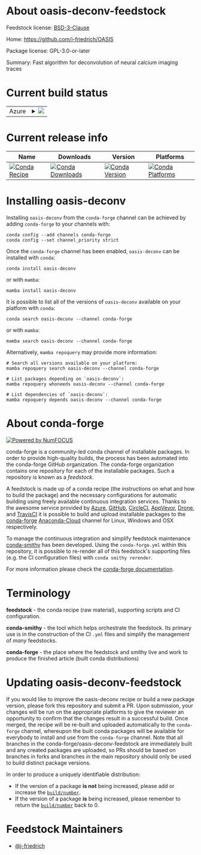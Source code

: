 About oasis-deconv-feedstock
============================

Feedstock license: [BSD-3-Clause](https://github.com/conda-forge/oasis-deconv-feedstock/blob/main/LICENSE.txt)

Home: https://github.com/j-friedrich/OASIS

Package license: GPL-3.0-or-later

Summary: Fast algorithm for deconvolution of neural calcium imaging traces

Current build status
====================


<table>
    
  <tr>
    <td>Azure</td>
    <td>
      <details>
        <summary>
          <a href="https://dev.azure.com/conda-forge/feedstock-builds/_build/latest?definitionId=18901&branchName=main">
            <img src="https://dev.azure.com/conda-forge/feedstock-builds/_apis/build/status/oasis-deconv-feedstock?branchName=main">
          </a>
        </summary>
        <table>
          <thead><tr><th>Variant</th><th>Status</th></tr></thead>
          <tbody><tr>
              <td>linux_64_numpy1.20python3.8.____cpython</td>
              <td>
                <a href="https://dev.azure.com/conda-forge/feedstock-builds/_build/latest?definitionId=18901&branchName=main">
                  <img src="https://dev.azure.com/conda-forge/feedstock-builds/_apis/build/status/oasis-deconv-feedstock?branchName=main&jobName=linux&configuration=linux%20linux_64_numpy1.20python3.8.____cpython" alt="variant">
                </a>
              </td>
            </tr><tr>
              <td>linux_64_numpy1.20python3.9.____cpython</td>
              <td>
                <a href="https://dev.azure.com/conda-forge/feedstock-builds/_build/latest?definitionId=18901&branchName=main">
                  <img src="https://dev.azure.com/conda-forge/feedstock-builds/_apis/build/status/oasis-deconv-feedstock?branchName=main&jobName=linux&configuration=linux%20linux_64_numpy1.20python3.9.____cpython" alt="variant">
                </a>
              </td>
            </tr><tr>
              <td>linux_64_numpy1.21python3.10.____cpython</td>
              <td>
                <a href="https://dev.azure.com/conda-forge/feedstock-builds/_build/latest?definitionId=18901&branchName=main">
                  <img src="https://dev.azure.com/conda-forge/feedstock-builds/_apis/build/status/oasis-deconv-feedstock?branchName=main&jobName=linux&configuration=linux%20linux_64_numpy1.21python3.10.____cpython" alt="variant">
                </a>
              </td>
            </tr><tr>
              <td>osx_64_numpy1.20python3.8.____cpython</td>
              <td>
                <a href="https://dev.azure.com/conda-forge/feedstock-builds/_build/latest?definitionId=18901&branchName=main">
                  <img src="https://dev.azure.com/conda-forge/feedstock-builds/_apis/build/status/oasis-deconv-feedstock?branchName=main&jobName=osx&configuration=osx%20osx_64_numpy1.20python3.8.____cpython" alt="variant">
                </a>
              </td>
            </tr><tr>
              <td>osx_64_numpy1.20python3.9.____cpython</td>
              <td>
                <a href="https://dev.azure.com/conda-forge/feedstock-builds/_build/latest?definitionId=18901&branchName=main">
                  <img src="https://dev.azure.com/conda-forge/feedstock-builds/_apis/build/status/oasis-deconv-feedstock?branchName=main&jobName=osx&configuration=osx%20osx_64_numpy1.20python3.9.____cpython" alt="variant">
                </a>
              </td>
            </tr><tr>
              <td>osx_64_numpy1.21python3.10.____cpython</td>
              <td>
                <a href="https://dev.azure.com/conda-forge/feedstock-builds/_build/latest?definitionId=18901&branchName=main">
                  <img src="https://dev.azure.com/conda-forge/feedstock-builds/_apis/build/status/oasis-deconv-feedstock?branchName=main&jobName=osx&configuration=osx%20osx_64_numpy1.21python3.10.____cpython" alt="variant">
                </a>
              </td>
            </tr><tr>
              <td>win_64_numpy1.20python3.8.____cpython</td>
              <td>
                <a href="https://dev.azure.com/conda-forge/feedstock-builds/_build/latest?definitionId=18901&branchName=main">
                  <img src="https://dev.azure.com/conda-forge/feedstock-builds/_apis/build/status/oasis-deconv-feedstock?branchName=main&jobName=win&configuration=win%20win_64_numpy1.20python3.8.____cpython" alt="variant">
                </a>
              </td>
            </tr><tr>
              <td>win_64_numpy1.20python3.9.____cpython</td>
              <td>
                <a href="https://dev.azure.com/conda-forge/feedstock-builds/_build/latest?definitionId=18901&branchName=main">
                  <img src="https://dev.azure.com/conda-forge/feedstock-builds/_apis/build/status/oasis-deconv-feedstock?branchName=main&jobName=win&configuration=win%20win_64_numpy1.20python3.9.____cpython" alt="variant">
                </a>
              </td>
            </tr><tr>
              <td>win_64_numpy1.21python3.10.____cpython</td>
              <td>
                <a href="https://dev.azure.com/conda-forge/feedstock-builds/_build/latest?definitionId=18901&branchName=main">
                  <img src="https://dev.azure.com/conda-forge/feedstock-builds/_apis/build/status/oasis-deconv-feedstock?branchName=main&jobName=win&configuration=win%20win_64_numpy1.21python3.10.____cpython" alt="variant">
                </a>
              </td>
            </tr>
          </tbody>
        </table>
      </details>
    </td>
  </tr>
</table>

Current release info
====================

| Name | Downloads | Version | Platforms |
| --- | --- | --- | --- |
| [![Conda Recipe](https://img.shields.io/badge/recipe-oasis--deconv-green.svg)](https://anaconda.org/conda-forge/oasis-deconv) | [![Conda Downloads](https://img.shields.io/conda/dn/conda-forge/oasis-deconv.svg)](https://anaconda.org/conda-forge/oasis-deconv) | [![Conda Version](https://img.shields.io/conda/vn/conda-forge/oasis-deconv.svg)](https://anaconda.org/conda-forge/oasis-deconv) | [![Conda Platforms](https://img.shields.io/conda/pn/conda-forge/oasis-deconv.svg)](https://anaconda.org/conda-forge/oasis-deconv) |

Installing oasis-deconv
=======================

Installing `oasis-deconv` from the `conda-forge` channel can be achieved by adding `conda-forge` to your channels with:

```
conda config --add channels conda-forge
conda config --set channel_priority strict
```

Once the `conda-forge` channel has been enabled, `oasis-deconv` can be installed with `conda`:

```
conda install oasis-deconv
```

or with `mamba`:

```
mamba install oasis-deconv
```

It is possible to list all of the versions of `oasis-deconv` available on your platform with `conda`:

```
conda search oasis-deconv --channel conda-forge
```

or with `mamba`:

```
mamba search oasis-deconv --channel conda-forge
```

Alternatively, `mamba repoquery` may provide more information:

```
# Search all versions available on your platform:
mamba repoquery search oasis-deconv --channel conda-forge

# List packages depending on `oasis-deconv`:
mamba repoquery whoneeds oasis-deconv --channel conda-forge

# List dependencies of `oasis-deconv`:
mamba repoquery depends oasis-deconv --channel conda-forge
```


About conda-forge
=================

[![Powered by
NumFOCUS](https://img.shields.io/badge/powered%20by-NumFOCUS-orange.svg?style=flat&colorA=E1523D&colorB=007D8A)](https://numfocus.org)

conda-forge is a community-led conda channel of installable packages.
In order to provide high-quality builds, the process has been automated into the
conda-forge GitHub organization. The conda-forge organization contains one repository
for each of the installable packages. Such a repository is known as a *feedstock*.

A feedstock is made up of a conda recipe (the instructions on what and how to build
the package) and the necessary configurations for automatic building using freely
available continuous integration services. Thanks to the awesome service provided by
[Azure](https://azure.microsoft.com/en-us/services/devops/), [GitHub](https://github.com/),
[CircleCI](https://circleci.com/), [AppVeyor](https://www.appveyor.com/),
[Drone](https://cloud.drone.io/welcome), and [TravisCI](https://travis-ci.com/)
it is possible to build and upload installable packages to the
[conda-forge](https://anaconda.org/conda-forge) [Anaconda-Cloud](https://anaconda.org/)
channel for Linux, Windows and OSX respectively.

To manage the continuous integration and simplify feedstock maintenance
[conda-smithy](https://github.com/conda-forge/conda-smithy) has been developed.
Using the ``conda-forge.yml`` within this repository, it is possible to re-render all of
this feedstock's supporting files (e.g. the CI configuration files) with ``conda smithy rerender``.

For more information please check the [conda-forge documentation](https://conda-forge.org/docs/).

Terminology
===========

**feedstock** - the conda recipe (raw material), supporting scripts and CI configuration.

**conda-smithy** - the tool which helps orchestrate the feedstock.
                   Its primary use is in the construction of the CI ``.yml`` files
                   and simplify the management of *many* feedstocks.

**conda-forge** - the place where the feedstock and smithy live and work to
                  produce the finished article (built conda distributions)


Updating oasis-deconv-feedstock
===============================

If you would like to improve the oasis-deconv recipe or build a new
package version, please fork this repository and submit a PR. Upon submission,
your changes will be run on the appropriate platforms to give the reviewer an
opportunity to confirm that the changes result in a successful build. Once
merged, the recipe will be re-built and uploaded automatically to the
`conda-forge` channel, whereupon the built conda packages will be available for
everybody to install and use from the `conda-forge` channel.
Note that all branches in the conda-forge/oasis-deconv-feedstock are
immediately built and any created packages are uploaded, so PRs should be based
on branches in forks and branches in the main repository should only be used to
build distinct package versions.

In order to produce a uniquely identifiable distribution:
 * If the version of a package **is not** being increased, please add or increase
   the [``build/number``](https://docs.conda.io/projects/conda-build/en/latest/resources/define-metadata.html#build-number-and-string).
 * If the version of a package **is** being increased, please remember to return
   the [``build/number``](https://docs.conda.io/projects/conda-build/en/latest/resources/define-metadata.html#build-number-and-string)
   back to 0.

Feedstock Maintainers
=====================

* [@j-friedrich](https://github.com/j-friedrich/)

